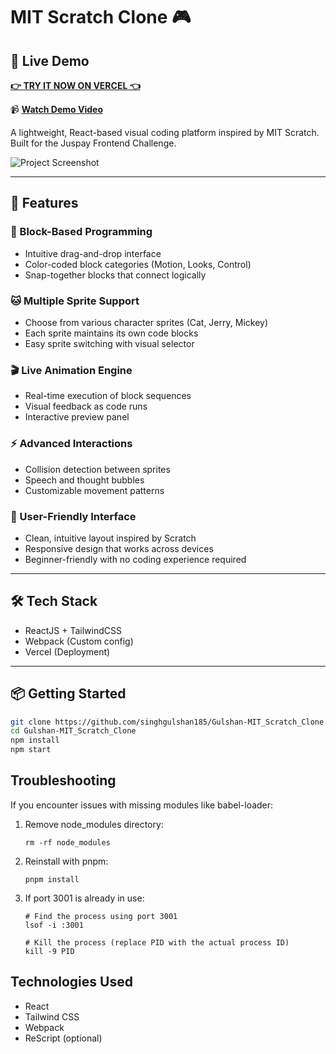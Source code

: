 # MIT Scratch Clone 🎮

## 🌟 Live Demo
**[👉 TRY IT NOW ON VERCEL 👈](https://gulshan-mit-scratch-clone-gulshan-singhs-projects-b3fca0ca.vercel.app/)**

📹 **[Watch Demo Video](https://drive.google.com/file/d/1KRc_b02rd1FwHA6Cj0dxg-WDc99QwpFJ/view?usp=sharing)**

A lightweight, React-based visual coding platform inspired by MIT Scratch. Built for the Juspay Frontend Challenge.

![Project Screenshot](https://gulshan-mit-scratch-clone-gulshan-singhs-projects-b3fca0ca.vercel.app/screenshot.png)

---

## 🚀 Features

### 🧱 Block-Based Programming
- Intuitive drag-and-drop interface
- Color-coded block categories (Motion, Looks, Control)
- Snap-together blocks that connect logically

### 🐱 Multiple Sprite Support
- Choose from various character sprites (Cat, Jerry, Mickey)
- Each sprite maintains its own code blocks
- Easy sprite switching with visual selector

### 🎬 Live Animation Engine
- Real-time execution of block sequences
- Visual feedback as code runs
- Interactive preview panel

### ⚡ Advanced Interactions
- Collision detection between sprites
- Speech and thought bubbles
- Customizable movement patterns

### 🎨 User-Friendly Interface
- Clean, intuitive layout inspired by Scratch
- Responsive design that works across devices
- Beginner-friendly with no coding experience required

---

## 🛠️ Tech Stack

- ReactJS + TailwindCSS  
- Webpack (Custom config)  
- Vercel (Deployment)

---

## 📦 Getting Started

```bash
git clone https://github.com/singhgulshan185/Gulshan-MIT_Scratch_Clone.git
cd Gulshan-MIT_Scratch_Clone
npm install
npm start
```

## Troubleshooting

If you encounter issues with missing modules like babel-loader:

1. Remove node_modules directory:
   ```
   rm -rf node_modules
   ```
   
2. Reinstall with pnpm:
   ```
   pnpm install
   ```

3. If port 3001 is already in use:
   ```
   # Find the process using port 3001
   lsof -i :3001
   
   # Kill the process (replace PID with the actual process ID)
   kill -9 PID
   ```

## Technologies Used

- React
- Tailwind CSS
- Webpack
- ReScript (optional) 